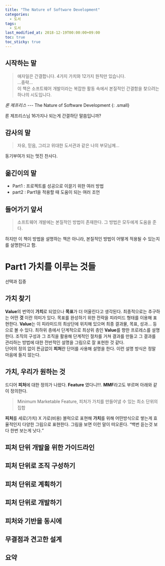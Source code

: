 ```yaml
---
title: "The Nature of Software Development"
categories: 
  - 도서
tags: 
  - 도서
last_modified_at: 2018-12-19T00:00:00+09:00
toc: true
toc_sticky: true
---
```


## 시작하는 말
> 애자일은 간결합니다. 4가지 가치와 12가지 원칙만 있습니다.<br>
...중략...<br>
이 책은 소프트웨어 개발이라는 복잡한 활동 속에서 본질적인 간결함을 찾으려는 하나의 시도입니다.

<cite>론 제프리스</cite> --- The Nature of Software Development
{: .small}

론 제프리스님 16가지나 되는게 간결하단 말씀입니까?

## 감사의 말
> 자유, 믿음, 그리고 위대한 도서관과 같은 나의 부모님께...

동기부여가 되는 멋진 찬사다.

## 옮긴이의 말
- Part1 : 프로젝트를 성공으로 이끌기 위한 여러 방법
- part2 : Part1을 적용할 때 도움이 되는 여러 조언

## 들어가기 앞서
> 소프트웨어 개발에는 본질적인 방법이 존재한다. 그 방법은 모두에게 도움을 준다.

하지만 이 책이 방법을 설명하는 책은 아니라, 본질적인 방법이 어떻게 적용될 수 있는지를 설명한다고 함.

# Part1 가치를 이루는 것들
선택과 집중

## 가치 찾기
**Value**의 번역이 **가치**로 되었으나 **목표**가 더 어울린다고 생각된다. 최종적으로는 추구하는 어떤 **것** 이란 의미가 있다. 목표를 완성하기 위한 전략을 피라미드 형태를 이용해 표현한다. **Value**는 이 피라미드의 최상단에 위치해 있으며 최종 결과물, 목표, 성과... 등으로 볼 수 있다. 최하위 층에서 단계적으로 최상위 층인 **Value**를 향한 프로레스를 설명한다. 조직의 구성과 그 조직을 활용해 단계적인 절차를 거쳐 결과를 만들고 그 결과를 관리하는 방법에 대한 전반적인 설명을 그림으로 잘 표현한 것 같다.  
단어의 정의 없이 뜬금없이 **피처**란 단어를 사용해 설명을 한다. 이런 설명 방식은 정말 마음에 들지 않는다.

## 가치, 우리가 원하는 것
드디어 **피처**에 대한 정의가 나왔다. **Feature** 였다니!!!. **MMF**라고도 부르며 아래와 같이 정의한다.

> Minimum Marketable Feature, 피처가 가치를 만들어낼 수 있는 최소 단위의 집합

**피처**를 세로(가치) X 가로(비용) 블럭으로 표현해 **가치**를 위해 어떤방식으로 쌓는게 효율적인지 다양한 그림으로 표현한다. 그림을 보면 이런 말이 떠오른다. <q>백번 듣는것 보다 한번 보는게 낫다.</q>

## 피처 단위 개발을 위한 가이드라인

## 피처 단위로 조직 구성하기

## 피처 단위로 계획하기

## 피처 단위로 개발하기

## 피처와 기반을 동시에

## 무결점과 견고한 설계

## 요약
